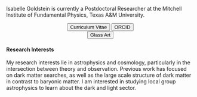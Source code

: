 Isabelle Goldstein is currently a Postdoctoral Researcher at the Mitchell Institute of Fundamental Physics, Texas A&M University.

<center>
<button onclick="location.href='https://isabelle-goldstein.github.io/static/assets/GoldsteinCV_v3.pdf'">Curriculum Vitae</button>
<button onclick="location.href='https://orcid.org/0000-0001-9247-9474'">ORCID</button>
</center>

<center>
<button onclick="location.href='https://isabelle-goldstein.github.io/glassart.html'">Glass Art</button>
</center>


#### Research Interests
My research interests lie in astrophysics and cosmology, particularly in the intersection between theory and observation. Previous work has focused on dark matter searches, as well as the large scale structure of dark matter in contrast to baryonic matter. I am interested in studying local group astrophysics to learn about the dark and light sector. 
